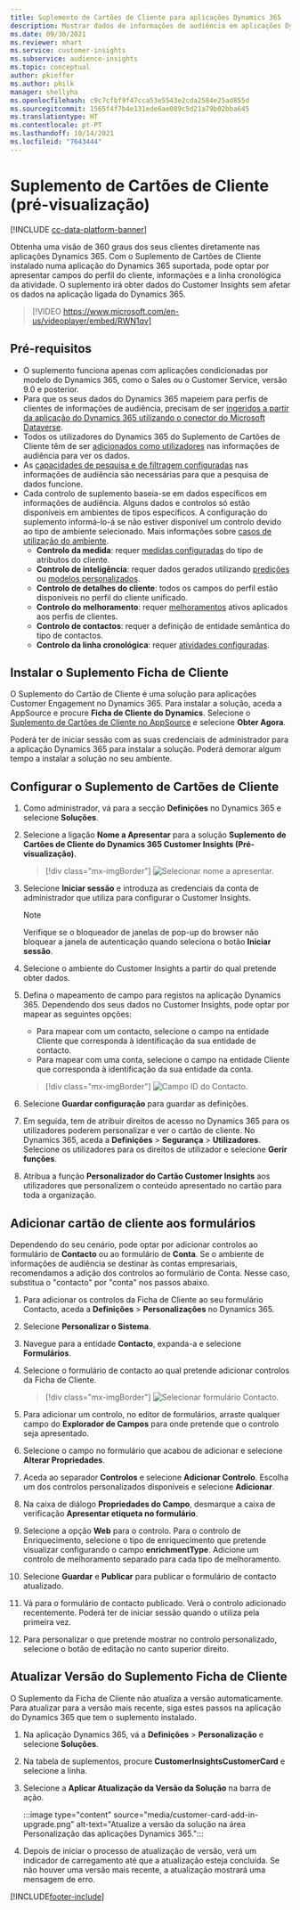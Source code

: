 ```yaml
---
title: Suplemento de Cartões de Cliente para aplicações Dynamics 365
description: Mostrar dados de informações de audiência em aplicações Dynamics 365 com este suplemento.
ms.date: 09/30/2021
ms.reviewer: mhart
ms.service: customer-insights
ms.subservice: audience-insights
ms.topic: conceptual
author: pkieffer
ms.author: philk
manager: shellyha
ms.openlocfilehash: c9c7cfbf9f47cca53e5543e2cda2584e25ad855d
ms.sourcegitcommit: 1565f4f7b4e131ede6ae089c5d21a79b02bba645
ms.translationtype: HT
ms.contentlocale: pt-PT
ms.lasthandoff: 10/14/2021
ms.locfileid: "7643444"
---
```

# <a name="customer-card-add-in-preview"></a>Suplemento de Cartões de Cliente (pré-visualização)

[!INCLUDE [cc-data-platform-banner](../includes/cc-data-platform-banner.md)]

Obtenha uma visão de 360 graus dos seus clientes diretamente nas aplicações Dynamics 365. Com o Suplemento de Cartões de Cliente instalado numa aplicação do Dynamics 365 suportada, pode optar por apresentar campos do perfil do cliente, informações e a linha cronológica da atividade. O suplemento irá obter dados do Customer Insights sem afetar os dados na aplicação ligada do Dynamics 365.

> [!VIDEO https://www.microsoft.com/en-us/videoplayer/embed/RWN1qv]

## <a name="prerequisites"></a>Pré-requisitos

- O suplemento funciona apenas com aplicações condicionadas por modelo do Dynamics 365, como o Sales ou o Customer Service, versão 9.0 e posterior.
- Para que os seus dados do Dynamics 365 mapeiem para perfis de clientes de informações de audiência, precisam de ser [ingeridos a partir da aplicação do Dynamics 365 utilizando o conector do Microsoft Dataverse](connect-power-query.md).
- Todos os utilizadores do Dynamics 365 do Suplemento de Cartões de Cliente têm de ser [adicionados como utilizadores](permissions.md) nas informações de audiência para ver os dados.
- As [capacidades de pesquisa e de filtragem configuradas](search-filter-index.md) nas informações de audiência são necessárias para que a pesquisa de dados funcione.
- Cada controlo de suplemento baseia-se em dados específicos em informações de audiência. Alguns dados e controlos só estão disponíveis em ambientes de tipos específicos. A configuração do suplemento informá-lo-á se não estiver disponível um controlo devido ao tipo de ambiente selecionado. Mais informações sobre [casos de utilização do ambiente](work-with-business-accounts.md).
  - **Controlo da medida**: requer [medidas configuradas](measures.md) do tipo de atributos do cliente.
  - **Controlo de inteligência**: requer dados gerados utilizando [predições](predictions.md) ou [modelos personalizados](custom-models.md).
  - **Controlo de detalhes do cliente**: todos os campos do perfil estão disponíveis no perfil do cliente unificado.
  - **Controlo do melhoramento**: requer [melhoramentos](enrichment-hub.md) ativos aplicados aos perfis de clientes.
  - **Controlo de contactos**: requer a definição de entidade semântica do tipo de contactos.
  - **Controlo da linha cronológica**: requer [atividades configuradas](activities.md).

## <a name="install-the-customer-card-add-in"></a>Instalar o Suplemento Ficha de Cliente

O Suplemento do Cartão de Cliente é uma solução para aplicações Customer Engagement no Dynamics 365. Para instalar a solução, aceda a AppSource e procure **Ficha de Cliente do Dynamics**. Selecione o [Suplemento de Cartões de Cliente no AppSource](https://appsource.microsoft.com/product/dynamics-365/mscrm.dynamics_365_customer_insights_customer_card_addin?tab=Overview) e selecione **Obter Agora**.

Poderá ter de iniciar sessão com as suas credenciais de administrador para a aplicação Dynamics 365 para instalar a solução. Poderá demorar algum tempo a instalar a solução no seu ambiente.

## <a name="configure-the-customer-card-add-in"></a>Configurar o Suplemento de Cartões de Cliente

1. Como administrador, vá para a secção **Definições** no Dynamics 365 e selecione **Soluções**.

1. Selecione a ligação **Nome a Apresentar** para a solução **Suplemento de Cartões de Cliente do Dynamics 365 Customer Insights (Pré-visualização)**.

   > [!div class="mx-imgBorder"]
   > ![Selecionar nome a apresentar.](media/select-display-name.png "Selecione o nome a apresentar.")

1. Selecione **Iniciar sessão** e introduza as credenciais da conta de administrador que utiliza para configurar o Customer Insights.

   > [!NOTE]
   > Verifique se o bloqueador de janelas de pop-up do browser não bloquear a janela de autenticação quando seleciona o botão **Iniciar sessão**.

1. Selecione o ambiente do Customer Insights a partir do qual pretende obter dados.

1. Defina o mapeamento de campo para registos na aplicação Dynamics 365. Dependendo dos seus dados no Customer Insights, pode optar por mapear as seguintes opções:
   - Para mapear com um contacto, selecione o campo na entidade Cliente que corresponda à identificação da sua entidade de contacto.
   - Para mapear com uma conta, selecione o campo na entidade Cliente que corresponda à identificação da sua entidade da conta.

   > [!div class="mx-imgBorder"]
   > ![Campo ID do Contacto.](media/contact-id-field.png "Campo ID do Contacto.")

1. Selecione **Guardar configuração** para guardar as definições.

1. Em seguida, tem de atribuir direitos de acesso no Dynamics 365 para os utilizadores poderem personalizar e ver o cartão de cliente. No Dynamics 365, aceda a **Definições** > **Segurança** > **Utilizadores**. Selecione os utilizadores para os direitos de utilizador e selecione **Gerir funções**.

1. Atribua a função **Personalizador do Cartão Customer Insights** aos utilizadores que personalizem o conteúdo apresentado no cartão para toda a organização.

## <a name="add-customer-card-controls-to-forms"></a>Adicionar cartão de cliente aos formulários

Dependendo do seu cenário, pode optar por adicionar controlos ao formulário de **Contacto** ou ao formulário de **Conta**. Se o ambiente de informações de audiência se destinar às contas empresariais, recomendamos a adição dos controlos ao formulário de Conta. Nesse caso, substitua o "contacto" por "conta" nos passos abaixo.

1. Para adicionar os controlos da Ficha de Cliente ao seu formulário Contacto, aceda a **Definições** > **Personalizações** no Dynamics 365.

1. Selecione **Personalizar o Sistema**.

1. Navegue para a entidade **Contacto**, expanda-a e selecione **Formulários**.

1. Selecione o formulário de contacto ao qual pretende adicionar controlos da Ficha de Cliente.

    > [!div class="mx-imgBorder"]
    > ![Selecionar formulário Contacto.](media/contact-active-forms.png "Selecione o formulário de Contacto.")

1. Para adicionar um controlo, no editor de formulários, arraste qualquer campo do **Explorador de Campos** para onde pretende que o controlo seja apresentado.

1. Selecione o campo no formulário que acabou de adicionar e selecione **Alterar Propriedades**.

1. Aceda ao separador **Controlos** e selecione **Adicionar Controlo**. Escolha um dos controlos personalizados disponíveis e selecione **Adicionar**.

1. Na caixa de diálogo **Propriedades do Campo**, desmarque a caixa de verificação **Apresentar etiqueta no formulário**.

1. Selecione a opção **Web** para o controlo. Para o controlo de Enriquecimento, selecione o tipo de enriquecimento que pretende visualizar configurando o campo **enrichmentType**. Adicione um controlo de melhoramento separado para cada tipo de melhoramento.

1. Selecione **Guardar** e **Publicar** para publicar o formulário de contacto atualizado.

1. Vá para o formulário de contacto publicado. Verá o controlo adicionado recentemente. Poderá ter de iniciar sessão quando o utiliza pela primeira vez.

1. Para personalizar o que pretende mostrar no controlo personalizado, selecione o botão de editação no canto superior direito.

## <a name="upgrade-customer-card-add-in"></a>Atualizar Versão do Suplemento Ficha de Cliente

O Suplemento da Ficha de Cliente não atualiza a versão automaticamente. Para atualizar para a versão mais recente, siga estes passos na aplicação do Dynamics 365 que tem o suplemento instalado.

1. Na aplicação Dynamics 365, vá a **Definições** > **Personalização** e selecione **Soluções**.

1. Na tabela de suplementos, procure **CustomerInsightsCustomerCard** e selecione a linha.

1. Selecione a **Aplicar Atualização da Versão da Solução** na barra de ação.

   :::image type="content" source="media/customer-card-add-in-upgrade.png" alt-text="Atualize a versão da solução na área Personalização das aplicações Dynamics 365.":::

1. Depois de iniciar o processo de atualização de versão, verá um indicador de carregamento até que a atualização esteja concluída. Se não houver uma versão mais recente, a atualização mostrará uma mensagem de erro.


[!INCLUDE[footer-include](../includes/footer-banner.md)]
